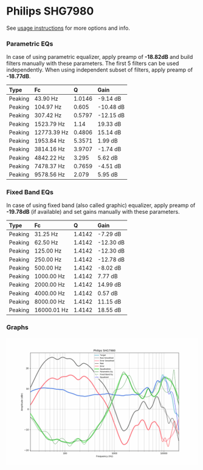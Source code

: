 # Philips SHG7980
See [usage instructions](https://github.com/jaakkopasanen/AutoEq#usage) for more options and info.

### Parametric EQs
In case of using parametric equalizer, apply preamp of **-18.82dB** and build filters manually
with these parameters. The first 5 filters can be used independently.
When using independent subset of filters, apply preamp of **-18.77dB**.

| Type    | Fc          |      Q | Gain      |
|:--------|:------------|:-------|:----------|
| Peaking | 43.90 Hz    | 1.0146 | -9.14 dB  |
| Peaking | 104.97 Hz   | 0.605  | -10.48 dB |
| Peaking | 307.42 Hz   | 0.5797 | -12.15 dB |
| Peaking | 1523.79 Hz  | 1.14   | 19.33 dB  |
| Peaking | 12773.39 Hz | 0.4806 | 15.14 dB  |
| Peaking | 1953.84 Hz  | 5.3571 | 1.99 dB   |
| Peaking | 3814.16 Hz  | 3.9707 | -1.74 dB  |
| Peaking | 4842.22 Hz  | 3.295  | 5.62 dB   |
| Peaking | 7478.37 Hz  | 0.7659 | -4.51 dB  |
| Peaking | 9578.56 Hz  | 2.079  | 5.95 dB   |

### Fixed Band EQs
In case of using fixed band (also called graphic) equalizer, apply preamp of **-19.78dB**
(if available) and set gains manually with these parameters.

| Type    | Fc          |      Q | Gain      |
|:--------|:------------|:-------|:----------|
| Peaking | 31.25 Hz    | 1.4142 | -7.29 dB  |
| Peaking | 62.50 Hz    | 1.4142 | -12.30 dB |
| Peaking | 125.00 Hz   | 1.4142 | -12.30 dB |
| Peaking | 250.00 Hz   | 1.4142 | -12.78 dB |
| Peaking | 500.00 Hz   | 1.4142 | -8.02 dB  |
| Peaking | 1000.00 Hz  | 1.4142 | 7.77 dB   |
| Peaking | 2000.00 Hz  | 1.4142 | 14.99 dB  |
| Peaking | 4000.00 Hz  | 1.4142 | 0.57 dB   |
| Peaking | 8000.00 Hz  | 1.4142 | 11.15 dB  |
| Peaking | 16000.01 Hz | 1.4142 | 18.55 dB  |

### Graphs
![](./Philips%20SHG7980.png)